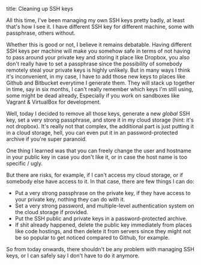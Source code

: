 title: Cleaning up SSH keys

All this time, I've been managing my own SSH keys pretty badly, at least that's how I see it. I have different SSH key for different machine, some with passphrase, others without. 

Whether this is good or not, I believe it remains debatable. Having different SSH keys per machine will make you somehow safe in terms of not having to pass around your private key and storing it place like Dropbox, you also don't really have to set a passphrase since the possibility of somebody remotely steal your private keys is highly unlikely. But in many ways I think it's inconvenient, in my case, I have to add those new keys to places like Github and Bitbucket everytime I generate them. They will stack up together in time, say in six months, I can't really remember which keys I'm still using, some might be dead already, Especially if you work on sandboxes like Vagrant & VirtualBox for development.

Well, today I decided to remove all those keys, generate a new _global_ SSH key, set a very strong passphrase, and store it in my cloud storage (hint: it's not dropbox). It's really not that complex, the additional part is just putting it in a cloud storage, hell, you can even put it in an password-protected archive if you're super paranoid.

One thing I learned was that you can freely change the user and hostname in your public key in case you don't like it, or in case the host name is too specific / ugly.

But there are risks, for example, if I can't access my cloud storage, or if somebody else have access to it. In that case, there are few things I can do:

* Put a very strong passphrase on the private key, if they have access to your private key, nothing they can do with it.
* Set a very strong password, and multiple-level authentication system on the cloud storage if provided.
* Put the SSH public and private keys in a password-protected archive.
* If shit already happened, delete the public key immediately from places like code hostings, and then delete it from servers since they might not be so popular to get noticed compared to Github, for example.

So from today onwards, there shouldn't be any problem with managing SSH keys, or I can safely say I don't have to do it anymore. 
